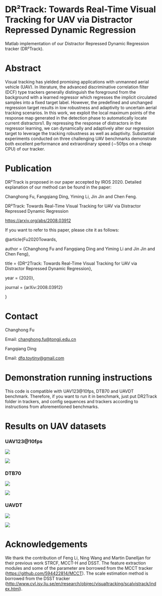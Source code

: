 # DR²Track:  Towards Real-Time Visual Tracking for UAV via Distractor Repressed Dynamic Regression
Matlab implementation of our Distractor Repressed Dynamic Regression tracker (DR²Track).

# Abstract

Visual tracking has yielded promising applications with unmanned aerial vehicle (UAV). In literature, the advanced discriminative correlation filter (DCF) type trackers generally distinguish the foreground from the background with a learned regressor which regresses the implicit circulated samples into a fixed target label. However, the predefined and unchanged regression target results in low robustness and adaptivity to uncertain aerial tracking scenarios. In this work, we exploit the local maximum points of the response map generated in the detection phase to automatically locate current distractors1. By repressing the response of distractors in the regressor learning, we can dynamically and adaptively alter our regression target to leverage the tracking robustness as well as adaptivity. Substantial experiments conducted on three challenging UAV benchmarks demonstrate both excellent performance and extraordinary speed (∼50fps on a cheap CPU) of our tracker.
# Publication

DR²Track is proposed in our paper accepted by IROS 2020. Detailed explanation of our method can be found in the paper:

Changhong Fu, Fangqiang Ding,  Yiming Li, Jin Jin and Chen Feng.

DR²Track:  Towards Real-Time Visual Tracking for UAV via Distractor Repressed Dynamic Regression  

https://arxiv.org/abs/2008.03912

If you want to refer to this paper, please cite it as follows:

@article{Fu2020Towards,

author = {Changhong Fu and Fangqiang Ding and Yiming Li and Jin Jin and Chen Feng},

title = {DR^2Track: Towards Real-Time Visual Tracking for UAV via Distractor Repressed Dynamic Regression},

year = {2020},

journal = {arXiv:2008.03912}

}

# Contact

Changhong Fu

Email: [changhong.fu@tongji.edu.cn](mailto:changhong.fu@tongji.edu.cn)

Fangqiang Ding

Email: dfq.toytiny@gmail.com

# Demonstration running instructions

This code is compatible with UAV123@10fps, DTB70 and UAVDT benchmark. Therefore, if you want to run it in benchmark, just put DR2Track folder in trackers, and config sequences and trackers according to instructions from aforementioned benchmarks. 

# Results on UAV datasets

### UAV123@10fps

![](results_OPE/UAV123_10fps/error.png)

![](results_OPE/UAV123_10fps/overlap.png)

### DTB70

![](results_OPE/DTB70/error.png)

![](results_OPE/DTB70/overlap.png)

### UAVDT

![](results_OPE/UAVDT/error.png)

![](results_OPE/UAVDT/overlap.png)

# Acknowledgements

We thank the contribution of  Feng Li, Ning Wang and Martin Danelljan for their previous work STRCF,  MCCT-H and DSST.  The feature extraction modules and some of the parameter are borrowed from the MCCT tracker (https://github.com/594422814/MCCT). The scale estimation method is borrowed from the DSST tracker (http://www.cvl.isy.liu.se/en/research/objrec/visualtracking/scalvistrack/index.html).

